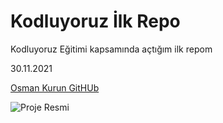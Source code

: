 # Kodluyoruz İlk Repo

Kodluyoruz Eğitimi kapsamında açtığım ilk repom

30.11.2021

[Osman Kurun GitHUb](https://github.com/Otto102)


![Proje Resmi](https://res.cloudinary.com/danielkapper-com/image/upload/v1577156572/logo-one.png)